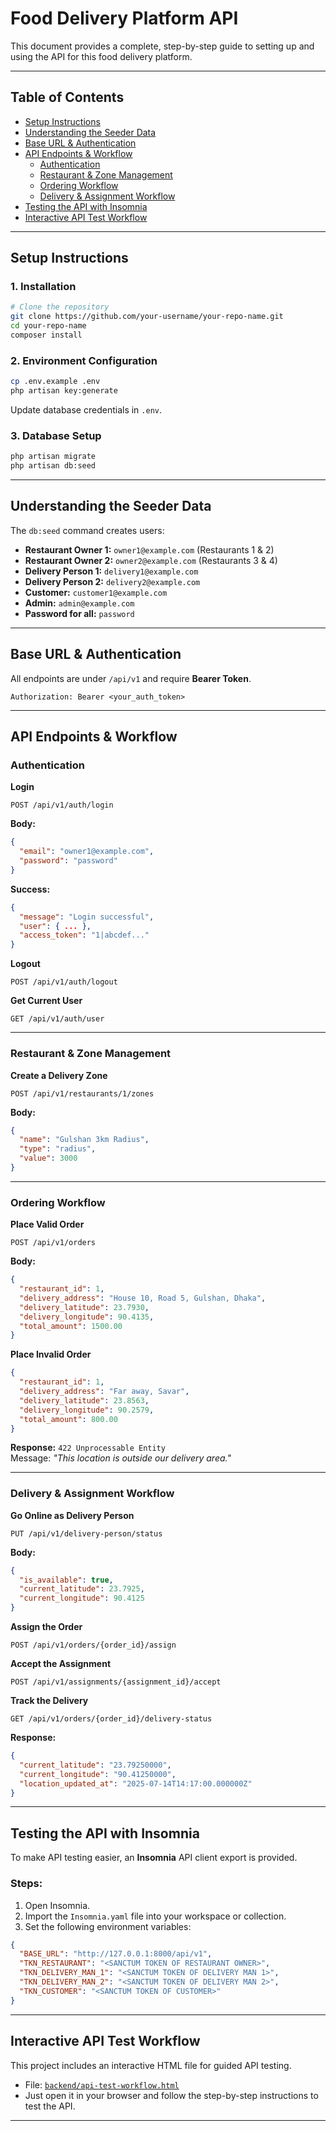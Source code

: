 
# Food Delivery Platform API

This document provides a complete, step-by-step guide to setting up and using the API for this food delivery platform.

---

## Table of Contents

- [Setup Instructions](#setup-instructions)  
- [Understanding the Seeder Data](#understanding-the-seeder-data)  
- [Base URL & Authentication](#base-url--authentication)  
- [API Endpoints & Workflow](#api-endpoints--workflow)  
  - [Authentication](#authentication)  
  - [Restaurant & Zone Management](#restaurant--zone-management)  
  - [Ordering Workflow](#ordering-workflow)  
  - [Delivery & Assignment Workflow](#delivery--assignment-workflow)  
- [Testing the API with Insomnia](#testing-the-api-with-insomnia)
- [Interactive API Test Workflow](#interactive-api-test-workflow)

---

## Setup Instructions

### 1. Installation

```bash
# Clone the repository
git clone https://github.com/your-username/your-repo-name.git
cd your-repo-name
composer install
```

### 2. Environment Configuration

```bash
cp .env.example .env
php artisan key:generate
```

Update database credentials in `.env`.

### 3. Database Setup

```bash
php artisan migrate
php artisan db:seed
```

---

## Understanding the Seeder Data

The `db:seed` command creates users:

- **Restaurant Owner 1:** `owner1@example.com` (Restaurants 1 & 2)  
- **Restaurant Owner 2:** `owner2@example.com` (Restaurants 3 & 4)  
- **Delivery Person 1:** `delivery1@example.com`  
- **Delivery Person 2:** `delivery2@example.com`  
- **Customer:** `customer1@example.com`  
- **Admin:** `admin@example.com`  
- **Password for all:** `password`  

---

## Base URL & Authentication

All endpoints are under `/api/v1` and require **Bearer Token**.

```http
Authorization: Bearer <your_auth_token>
```

---

## API Endpoints & Workflow

### Authentication

**Login**

```http
POST /api/v1/auth/login
```

**Body:**

```json
{
  "email": "owner1@example.com",
  "password": "password"
}
```

**Success:**

```json
{
  "message": "Login successful",
  "user": { ... },
  "access_token": "1|abcdef..."
}
```

**Logout**

```http
POST /api/v1/auth/logout
```

**Get Current User**

```http
GET /api/v1/auth/user
```

---

### Restaurant & Zone Management

**Create a Delivery Zone**

```http
POST /api/v1/restaurants/1/zones
```

**Body:**

```json
{
  "name": "Gulshan 3km Radius",
  "type": "radius",
  "value": 3000
}
```

---

### Ordering Workflow

**Place Valid Order**

```http
POST /api/v1/orders
```

**Body:**

```json
{
  "restaurant_id": 1,
  "delivery_address": "House 10, Road 5, Gulshan, Dhaka",
  "delivery_latitude": 23.7930,
  "delivery_longitude": 90.4135,
  "total_amount": 1500.00
}
```

**Place Invalid Order**

```json
{
  "restaurant_id": 1,
  "delivery_address": "Far away, Savar",
  "delivery_latitude": 23.8563,
  "delivery_longitude": 90.2579,
  "total_amount": 800.00
}
```

**Response:** `422 Unprocessable Entity`  
Message: _"This location is outside our delivery area."_

---

### Delivery & Assignment Workflow

**Go Online as Delivery Person**

```http
PUT /api/v1/delivery-person/status
```

**Body:**

```json
{
  "is_available": true,
  "current_latitude": 23.7925,
  "current_longitude": 90.4125
}
```

**Assign the Order**

```http
POST /api/v1/orders/{order_id}/assign
```

**Accept the Assignment**

```http
POST /api/v1/assignments/{assignment_id}/accept
```

**Track the Delivery**

```http
GET /api/v1/orders/{order_id}/delivery-status
```

**Response:**

```json
{
  "current_latitude": "23.79250000",
  "current_longitude": "90.41250000",
  "location_updated_at": "2025-07-14T14:17:00.000000Z"
}
```

---

## Testing the API with Insomnia

To make API testing easier, an **Insomnia** API client export is provided.

### Steps:

1. Open Insomnia.
2. Import the `Insomnia.yaml` file into your workspace or collection.
3. Set the following environment variables:

```json
{
  "BASE_URL": "http://127.0.0.1:8000/api/v1",
  "TKN_RESTAURANT": "<SANCTUM TOKEN OF RESTAURANT OWNER>",
  "TKN_DELIVERY_MAN_1": "<SANCTUM TOKEN OF DELIVERY MAN 1>",
  "TKN_DELIVERY_MAN_2": "<SANCTUM TOKEN OF DELIVERY MAN 2>",
  "TKN_CUSTOMER": "<SANCTUM TOKEN OF CUSTOMER>"
}
```

---

## Interactive API Test Workflow

This project includes an interactive HTML file for guided API testing.

- File: [`backend/api-test-workflow.html`](#interactive-api-test-workflow)
- Just open it in your browser and follow the step-by-step instructions to test the API.

---
